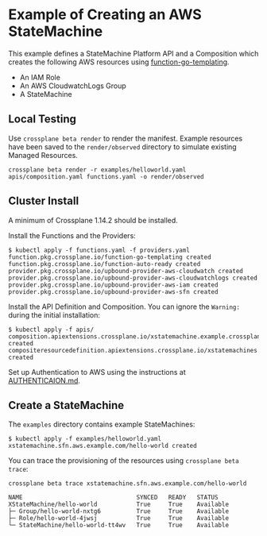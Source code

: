 # Example of Creating an AWS StateMachine

This example defines a StateMachine Platform API and a Composition which creates the following AWS resources using [function-go-templating](https://github.com/crossplane-contrib/function-go-templating).

- An IAM Role
- An AWS CloudwatchLogs Group
- A StateMachine

## Local Testing

Use `crossplane beta render` to render the manifest. Example resources have been saved to the `render/observed` directory to simulate existing Managed Resources.

```shell
crossplane beta render -r examples/helloworld.yaml apis/composition.yaml functions.yaml -o render/observed
```

## Cluster Install

A minimum of Crossplane 1.14.2 should be installed.

Install the Functions and the Providers:

```shell
$ kubectl apply -f functions.yaml -f providers.yaml
function.pkg.crossplane.io/function-go-templating created
function.pkg.crossplane.io/function-auto-ready created
provider.pkg.crossplane.io/upbound-provider-aws-cloudwatch created
provider.pkg.crossplane.io/upbound-provider-aws-cloudwatchlogs created
provider.pkg.crossplane.io/upbound-provider-aws-iam created
provider.pkg.crossplane.io/upbound-provider-aws-sfn created
```

Install the API Definition and Composition. You can ignore the `Warning:` during the initial installation:

```shell
$ kubectl apply -f apis/
composition.apiextensions.crossplane.io/xstatemachine.example.crossplane.io created
compositeresourcedefinition.apiextensions.crossplane.io/xstatemachines.sfn.aws.example.com created
```

Set up Authentication to AWS using the instructions at [AUTHENTICAION.md](https://github.com/crossplane-contrib/provider-upjet-aws/blob/main/AUTHENTICATION.md).

## Create a StateMachine

The `examples` directory contains example StateMachines:

```shell
$ kubectl apply -f examples/helloworld.yaml 
xstatemachine.sfn.aws.example.com/hello-world created
```

You can trace the provisioning of the resources using `crossplane beta trace`:

```shell
crossplane beta trace xstatemachine.sfn.aws.example.com/hello-world

NAME                                SYNCED   READY   STATUS
XStateMachine/hello-world           True     True    Available
├─ Group/hello-world-nxtg6          True     True    Available
├─ Role/hello-world-4jwsj           True     True    Available
└─ StateMachine/hello-world-tt4wv   True     True    Available
```
